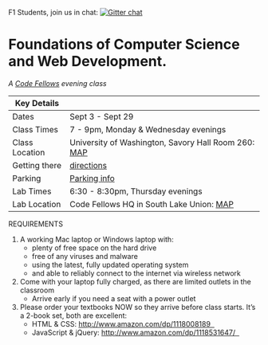 F1 Students, join us in chat:
[![Gitter chat](https://badges.gitter.im/codefellows/sea-c20-foundations.png)](https://gitter.im/codefellows/sea-c20-foundations)


# Foundations of Computer Science and Web Development.
_A [Code Fellows](http://codefellows.com) evening class_

Key Details |  |
--- | ---
Dates | Sept 3 - Sept 29 
Class Times | 7 - 9pm, Monday &amp; Wednesday evenings
Class Location | University of Washington, Savory Hall Room 260: [MAP](http://www.washington.edu/maps/?l=SAV)
Getting there | [directions](http://www.washington.edu/facilities/transportation/commuterservices/)
Parking | [Parking info](http://www.washington.edu/facilities/transportation/commuterservices/parking)
Lab Times | 6:30 - 8:30pm, Thursday evenings
Lab Location | Code Fellows HQ in South Lake Union: [MAP](https://goo.gl/maps/z7fnM)



REQUIREMENTS 

 1. A working Mac laptop or Windows laptop with: 
    - plenty of free space on the hard drive
    - free of any viruses and malware
    - using the latest, fully updated operating system
    - and able to reliably connect to the internet via wireless network
 1. Come with your laptop fully charged, as there are limited outlets in the classroom
    - Arrive early if you need a seat with a power outlet
 2. Please order your textbooks NOW so they arrive before class starts. It’s a 2-book set, both are excellent:  
    - HTML & CSS: http://www.amazon.com/dp/1118008189  
    - JavaScript & jQuery: http://www.amazon.com/dp/1118531647/  
